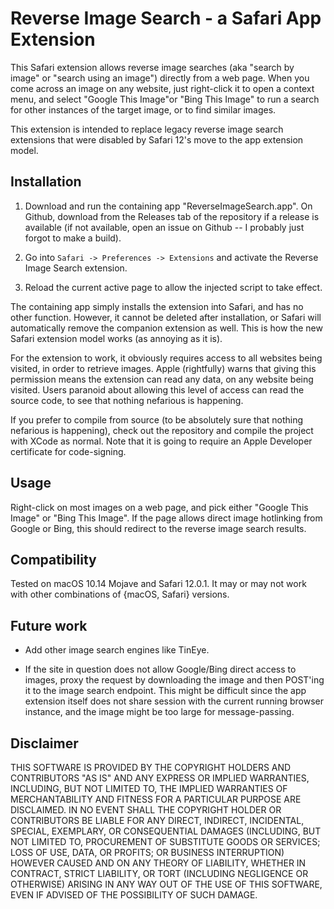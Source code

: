 # Reverse Image Search - a Safari App Extension

This Safari extension allows reverse image searches (aka "search by image" or "search using an image") directly from a web page.  When you come across an image on any website, just right-click it to open a context menu, and select "Google This Image"or "Bing This Image" to run a search for other instances of the target image, or to find similar images. 

This extension is intended to replace legacy reverse image search extensions that were disabled by Safari 12's move to the app extension model.

## Installation

1.  Download and run the containing app "ReverseImageSearch.app".  On Github, download from the Releases tab of the repository if a release is available (if not available, open an issue on Github -- I probably just forgot to make a build).   

2.  Go into `Safari -> Preferences -> Extensions` and activate the Reverse Image Search extension.  

3.  Reload the current active page to allow the injected script to take effect.

The containing app simply installs the extension into Safari, and has no other function.  However, it cannot be deleted after installation, or Safari will automatically remove the companion extension as well.  This is how the new Safari extension model works (as annoying as it is).

For the extension to work, it obviously requires access to all websites being visited, in order to retrieve images.  Apple (rightfully) warns that giving this permission means the extension can read any data, on any website being visited.  Users paranoid about allowing this level of access can read the source code, to see that nothing nefarious is happening.

If you prefer to compile from source (to be absolutely sure that nothing nefarious is happening), check out the repository and compile the project with XCode as normal.  Note that it is going to require an Apple Developer certificate for code-signing.

## Usage

Right-click on most images on a web page, and pick either "Google This Image" or "Bing This Image".  If the page allows direct image hotlinking from Google or Bing, this should redirect to the reverse image search results.

## Compatibility

Tested on macOS 10.14 Mojave and Safari 12.0.1.  It may or may not work with other combinations of {macOS, Safari} versions.

## Future work

* Add other image search engines like TinEye.

* If the site in question does not allow Google/Bing direct access to images, proxy the request by downloading the image and then POST'ing it to the image search endpoint.  This might be difficult since the app extension itself does not share session with the current running browser instance, and the image might be too large for message-passing. 


## Disclaimer

THIS SOFTWARE IS PROVIDED BY THE COPYRIGHT HOLDERS AND CONTRIBUTORS "AS IS" AND ANY EXPRESS OR IMPLIED WARRANTIES, INCLUDING, BUT NOT LIMITED TO, THE IMPLIED WARRANTIES OF MERCHANTABILITY AND FITNESS FOR A PARTICULAR PURPOSE ARE DISCLAIMED. IN NO EVENT SHALL THE COPYRIGHT HOLDER OR CONTRIBUTORS BE LIABLE FOR ANY DIRECT, INDIRECT, INCIDENTAL, SPECIAL, EXEMPLARY, OR CONSEQUENTIAL DAMAGES (INCLUDING, BUT NOT LIMITED TO, PROCUREMENT OF SUBSTITUTE GOODS OR SERVICES; LOSS OF USE, DATA, OR PROFITS; OR BUSINESS INTERRUPTION) HOWEVER CAUSED AND ON ANY THEORY OF LIABILITY, WHETHER IN CONTRACT, STRICT LIABILITY, OR TORT (INCLUDING NEGLIGENCE OR OTHERWISE) ARISING IN ANY WAY OUT OF THE USE OF THIS SOFTWARE, EVEN IF ADVISED OF THE POSSIBILITY OF SUCH DAMAGE.
